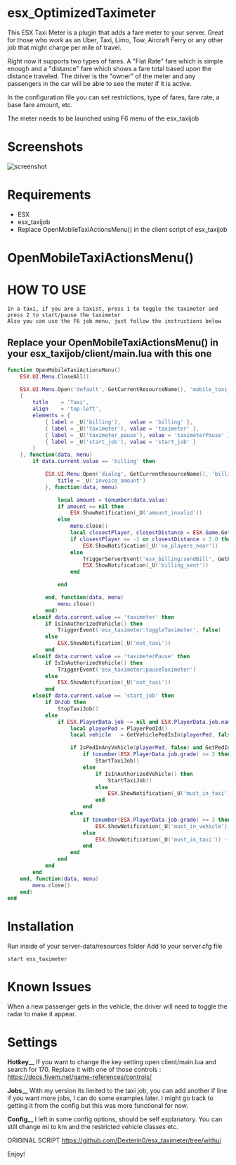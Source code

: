 # esx_OptimizedTaximeter

This ESX Taxi Meter is a plugin that adds a fare meter to your server. Great for those
who work as an Uber, Taxi, Limo, Tow, Aircraft Ferry or any other job that might
charge per mile of travel.

Right now it supports two types of fares. A "Flat Rate" fare which is simple
enough and a "distance" fare which shows a fare total based upon the distance
traveled. The driver is the "owner" of the meter and any passengers in the car
will be able to see the meter if it is active.

In the configuration file you can set restrictions, type of fares, fare rate, a base fare amount, etc.

The meter needs to be launched using F6 menu of the esx_taxijob 

# Screenshots

![screenshot](https://i.imgur.com/zyRvjDC.jpg)

# Requirements
- ESX
- esx_taxijob
- Replace OpenMobileTaxiActionsMenu() in the client script of esx_taxijob

# OpenMobileTaxiActionsMenu()

# HOW TO USE

	In a taxi, if you are a taxist, press 1 to toggle the taximeter and press 2 to start/pause the taximeter
	Also you can use the F6 job menu, just follow the instructions below

## Replace your OpenMobileTaxiActionsMenu() in your esx_taxijob/client/main.lua with this one

```lua
function OpenMobileTaxiActionsMenu()
	ESX.UI.Menu.CloseAll()

	ESX.UI.Menu.Open('default', GetCurrentResourceName(), 'mobile_taxi_actions',
	{
		title    = 'Taxi',
		align    = 'top-left',
		elements = {
			{ label = _U('billing'),   value = 'billing' },
			{ label = _U('taximeter'), value = 'taximeter' },
			{ label = _U('taximeter_pause'), value = 'taximeterPause' },
			{ label = _U('start_job'), value = 'start_job' }
		}
	}, function(data, menu)
		if data.current.value == 'billing' then

			ESX.UI.Menu.Open('dialog', GetCurrentResourceName(), 'billing', {
				title = _U('invoice_amount')
			}, function(data, menu)

				local amount = tonumber(data.value)
				if amount == nil then
					ESX.ShowNotification(_U('amount_invalid'))
				else
					menu.close()
					local closestPlayer, closestDistance = ESX.Game.GetClosestPlayer()
					if closestPlayer == -1 or closestDistance > 3.0 then
						ESX.ShowNotification(_U('no_players_near'))
					else
						TriggerServerEvent('esx_billing:sendBill', GetPlayerServerId(closestPlayer), 'society_taxi', 'Taxi', amount)
						ESX.ShowNotification(_U('billing_sent'))
					end

				end

			end, function(data, menu)
				menu.close()
			end)
		elseif data.current.value == 'taximeter' then
			if IsInAuthorizedVehicle() then
				TriggerEvent('esx_taximeter:toggleTaximeter', false)
			else
				ESX.ShowNotification(_U('not_taxi'))
			end
		elseif data.current.value == 'taximeterPause' then
			if IsInAuthorizedVehicle() then
				TriggerEvent('esx_taximeter:pauseTaximeter')
			else
				ESX.ShowNotification(_U('not_taxi'))
			end
		elseif data.current.value == 'start_job' then
			if OnJob then
				StopTaxiJob()
			else
				if ESX.PlayerData.job ~= nil and ESX.PlayerData.job.name == 'taxi' then
					local playerPed = PlayerPedId()
					local vehicle   = GetVehiclePedIsIn(playerPed, false)

					if IsPedInAnyVehicle(playerPed, false) and GetPedInVehicleSeat(vehicle, -1) == playerPed then
						if tonumber(ESX.PlayerData.job.grade) >= 3 then
							StartTaxiJob()
						else
							if IsInAuthorizedVehicle() then
								StartTaxiJob()
							else
								ESX.ShowNotification(_U('must_in_taxi')) --ADD THIS TRANSLATION IN YOUR LOCAL
							end
						end
					else
						if tonumber(ESX.PlayerData.job.grade) >= 3 then
							ESX.ShowNotification(_U('must_in_vehicle')) --ADD THIS TRANSLATION IN YOUR LOCAL
						else
							ESX.ShowNotification(_U('must_in_taxi')) --ADD THIS TRANSLATION IN YOUR LOCAL
						end
					end
				end
			end
		end
	end, function(data, menu)
		menu.close()
	end)
end
```

# Installation
Run inside of your server-data/resources folder
Add to your server.cfg file
```
start esx_taximeter
```

# Known Issues
When a new passenger gets in the vehicle, the driver will need to toggle the radar to
make it appear.

# Settings
________________________Hotkey__________________________
If you want to change the key setting open client/main.lua and search for 170.
Replace it with one of those controls : https://docs.fivem.net/game-references/controls/

________________________Jobs__________________________
With my version its limited to the taxi job, you can add another if line if you want more jobs, I can do some examples later.
I might go back to getting it from the config but this was more functional for now.

________________________Config__________________________
I left in some config options, should be self explanatory.
You can still change mi to km and the restricted vehicle classes etc.

ORIGINAL SCRIPT https://github.com/Dexterin0/esx_taximeter/tree/withui

Enjoy!

